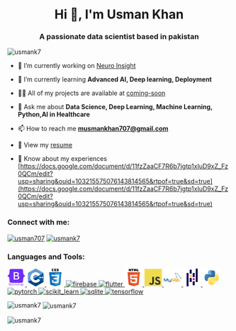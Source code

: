 <h1 align="center">Hi 👋, I'm Usman Khan</h1>
<h3 align="center">A passionate data scientist based in pakistan</h3>

<p align="left"> <img src="https://komarev.com/ghpvc/?username=usmank7&label=Profile%20views&color=0e75b6&style=flat" alt="usmank7" /> </p>

- 🔭 I’m currently working on [Neuro Insight](https://github.com/UsmanK7/Neuro-Insight)

- 🌱 I’m currently learning **Advanced AI, Deep learning, Deployment**

- 👨‍💻 All of my projects are available at [coming-soon](coming-soon)

- 💬 Ask me about **Data Science, Deep Learning, Machine Learning, Python,AI in Healthcare**

- 📫 How to reach me **musmankhan707@gmail.com**
  
- 📄 View my [resume](https://docs.google.com/document/d/11fzZaaCF7R6b7jgtp1xIuD9xZ_Fz0QCm/edit?usp=sharing&ouid=103215575076143814565&rtpof=true&sd=true) 

- 📄 Know about my experiences [https://docs.google.com/document/d/11fzZaaCF7R6b7jgtp1xIuD9xZ_Fz0QCm/edit?usp=sharing&ouid=103215575076143814565&rtpof=true&sd=true](https://docs.google.com/document/d/11fzZaaCF7R6b7jgtp1xIuD9xZ_Fz0QCm/edit?usp=sharing&ouid=103215575076143814565&rtpof=true&sd=true)

<h3 align="left">Connect with me:</h3>
<p align="left">
<a href="https://kaggle.com/usman707" target="blank"><img align="center" src="https://raw.githubusercontent.com/rahuldkjain/github-profile-readme-generator/master/src/images/icons/Social/kaggle.svg" alt="usman707" height="30" width="40" /></a>
<a href="https://www.leetcode.com/usmank7" target="blank"><img align="center" src="https://raw.githubusercontent.com/rahuldkjain/github-profile-readme-generator/master/src/images/icons/Social/leet-code.svg" alt="usmank7" height="30" width="40" /></a>
</p>

<h3 align="left">Languages and Tools:</h3>
<p align="left"> <a href="https://getbootstrap.com" target="_blank" rel="noreferrer"> <img src="https://raw.githubusercontent.com/devicons/devicon/master/icons/bootstrap/bootstrap-plain-wordmark.svg" alt="bootstrap" width="40" height="40"/> </a> <a href="https://www.w3schools.com/cpp/" target="_blank" rel="noreferrer"> <img src="https://raw.githubusercontent.com/devicons/devicon/master/icons/cplusplus/cplusplus-original.svg" alt="cplusplus" width="40" height="40"/> </a> <a href="https://www.w3schools.com/css/" target="_blank" rel="noreferrer"> <img src="https://raw.githubusercontent.com/devicons/devicon/master/icons/css3/css3-original-wordmark.svg" alt="css3" width="40" height="40"/> </a> <a href="https://firebase.google.com/" target="_blank" rel="noreferrer"> <img src="https://www.vectorlogo.zone/logos/firebase/firebase-icon.svg" alt="firebase" width="40" height="40"/> </a> <a href="https://flutter.dev" target="_blank" rel="noreferrer"> <img src="https://www.vectorlogo.zone/logos/flutterio/flutterio-icon.svg" alt="flutter" width="40" height="40"/> </a> <a href="https://www.w3.org/html/" target="_blank" rel="noreferrer"> <img src="https://raw.githubusercontent.com/devicons/devicon/master/icons/html5/html5-original-wordmark.svg" alt="html5" width="40" height="40"/> </a> <a href="https://developer.mozilla.org/en-US/docs/Web/JavaScript" target="_blank" rel="noreferrer"> <img src="https://raw.githubusercontent.com/devicons/devicon/master/icons/javascript/javascript-original.svg" alt="javascript" width="40" height="40"/> </a> <a href="https://www.mysql.com/" target="_blank" rel="noreferrer"> <img src="https://raw.githubusercontent.com/devicons/devicon/master/icons/mysql/mysql-original-wordmark.svg" alt="mysql" width="40" height="40"/> </a> <a href="https://pandas.pydata.org/" target="_blank" rel="noreferrer"> <img src="https://raw.githubusercontent.com/devicons/devicon/2ae2a900d2f041da66e950e4d48052658d850630/icons/pandas/pandas-original.svg" alt="pandas" width="40" height="40"/> </a> <a href="https://www.python.org" target="_blank" rel="noreferrer"> <img src="https://raw.githubusercontent.com/devicons/devicon/master/icons/python/python-original.svg" alt="python" width="40" height="40"/> </a> <a href="https://pytorch.org/" target="_blank" rel="noreferrer"> <img src="https://www.vectorlogo.zone/logos/pytorch/pytorch-icon.svg" alt="pytorch" width="40" height="40"/> </a> <a href="https://scikit-learn.org/" target="_blank" rel="noreferrer"> <img src="https://upload.wikimedia.org/wikipedia/commons/0/05/Scikit_learn_logo_small.svg" alt="scikit_learn" width="40" height="40"/> </a> <a href="https://www.sqlite.org/" target="_blank" rel="noreferrer"> <img src="https://www.vectorlogo.zone/logos/sqlite/sqlite-icon.svg" alt="sqlite" width="40" height="40"/> </a> <a href="https://www.tensorflow.org" target="_blank" rel="noreferrer"> <img src="https://www.vectorlogo.zone/logos/tensorflow/tensorflow-icon.svg" alt="tensorflow" width="40" height="40"/> </a> </p>

<p><img align="left" src="https://github-readme-stats.vercel.app/api/top-langs?username=usmank7&show_icons=true&locale=en&layout=compact" alt="usmank7" /></p>

<p>&nbsp;<img align="center" src="https://github-readme-stats.vercel.app/api?username=usmank7&show_icons=true&locale=en" alt="usmank7" /></p>

<p><img align="center" src="https://github-readme-streak-stats.herokuapp.com/?user=usmank7&" alt="usmank7" /></p>
